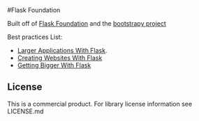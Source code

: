 #Flask Foundation

Built off of [Flask Foundation](https://jackstouffer.github.io/Flask-Foundation/) and the [bootstrapy project](https://github.com/kirang89/bootstrapy)

Best practices List:
* [Larger Applications With Flask](http://flask.pocoo.org/docs/patterns/packages/).
* [Creating Websites With Flask](http://maximebf.com/blog/2012/10/building-websites-in-python-with-flask/)
* [Getting Bigger With Flask](http://maximebf.com/blog/2012/11/getting-bigger-with-flask/)

## License

This is a commercial product. For library license information see LICENSE.md

